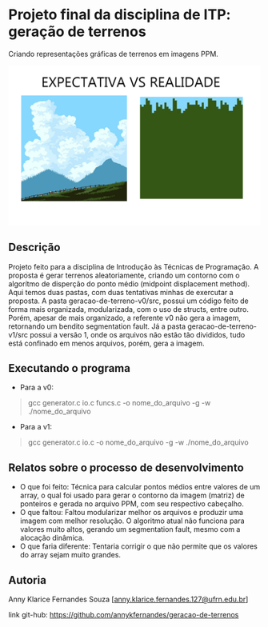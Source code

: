 # Projeto final da disciplina de ITP: geração de terrenos  

Criando representações gráficas de terrenos em imagens PPM.

<img src="/imagens/expvsreal.png" alt="expectativa versus realidade"/>

## Descrição

Projeto feito para a disciplina de Introdução às Técnicas de Programação. A proposta é gerar terrenos aleatoriamente, criando um contorno com o algorítmo de disperção do ponto médio (midpoint displacement method). Aqui temos duas pastas, com duas tentativas minhas de exercutar a proposta. A pasta geracao-de-terreno-v0/src, possui um código feito de forma mais organizada, modularizada, com o uso de structs, entre outro. Porém, apesar de mais organizado, a referente v0 não gera a imagem, retornando um bendito segmentation fault.
Já a pasta geracao-de-terreno-v1/src possui a versão 1, onde os arquivos não estão tão divididos, tudo está confinado em menos arquivos, porém, gera a imagem. 

## Executando o programa
* Para a v0: 
> gcc generator.c io.c funcs.c -o nome_do_arquivo -g -w
> ./nome_do_arquivo

* Para a v1: 
> gcc generator.c io.c -o nome_do_arquivo -g -w
> ./nome_do_arquivo


## Relatos sobre o processo de desenvolvimento
* O que foi feito:
  Técnica para calcular pontos médios entre valores de um array, o qual foi usado para gerar o contorno da imagem (matriz) de ponteiros e gerada no arquivo PPM, com seu respectivo cabeçalho. 
* O que faltou:
  Faltou modularizar melhor os arquivos e produzir uma imagem com melhor resolução. O algoritmo atual não funciona para valores muito altos, gerando um segmentation fault, mesmo com a alocação dinâmica.
* O que faria diferente: 
  Tentaria corrigir o que não permite que os valores do array sejam muito grandes.

## Autoria

Anny Klarice Fernandes Souza
[anny.klarice.fernandes.127@ufrn.edu.br]



link git-hub: https://github.com/annykfernandes/geracao-de-terrenos
